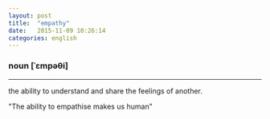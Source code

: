 ```yaml
---
layout: post
title:  "empathy"
date:   2015-11-09 10:26:14
categories: english
---
```

### noun [ˈɛmpəθi]
-----------

the ability to understand and share the feelings of another.

"The ability to empathise makes us human"

